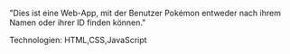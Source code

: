 "Dies ist eine Web-App, mit der Benutzer Pokémon entweder nach ihrem Namen oder ihrer ID finden können."

Technologien: HTML,CSS,JavaScript

